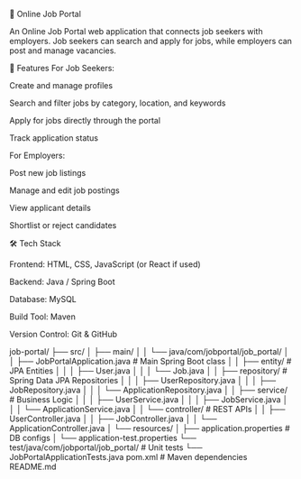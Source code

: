🏢 Online Job Portal

An Online Job Portal web application that connects job seekers with employers.
Job seekers can search and apply for jobs, while employers can post and manage vacancies.

🚀 Features
For Job Seekers:

Create and manage profiles

Search and filter jobs by category, location, and keywords

Apply for jobs directly through the portal

Track application status

For Employers:

Post new job listings

Manage and edit job postings

View applicant details

Shortlist or reject candidates

🛠️ Tech Stack

Frontend: HTML, CSS, JavaScript (or React if used)

Backend: Java / Spring Boot

Database: MySQL

Build Tool: Maven

Version Control: Git & GitHub


job-portal/
├── src/
│ ├── main/
│ │ └── java/com/jobportal/job_portal/
│ │ ├── JobPortalApplication.java # Main Spring Boot class
│ │ ├── entity/ # JPA Entities
│ │ │ ├── User.java
│ │ │ └── Job.java
│ │ ├── repository/ # Spring Data JPA Repositories
│ │ │ ├── UserRepository.java
│ │ │ ├── JobRepository.java
│ │ │ └── ApplicationRepository.java
│ │ ├── service/ # Business Logic
│ │ │ ├── UserService.java
│ │ │ ├── JobService.java
│ │ │ └── ApplicationService.java
│ │ └── controller/ # REST APIs
│ │ ├── UserController.java
│ │ ├── JobController.java
│ │ └── ApplicationController.java
│ └── resources/
│ ├── application.properties # DB configs
│ └── application-test.properties
└── test/java/com/jobportal/job_portal/ # Unit tests
└── JobPortalApplicationTests.java
pom.xml # Maven dependencies
README.md
